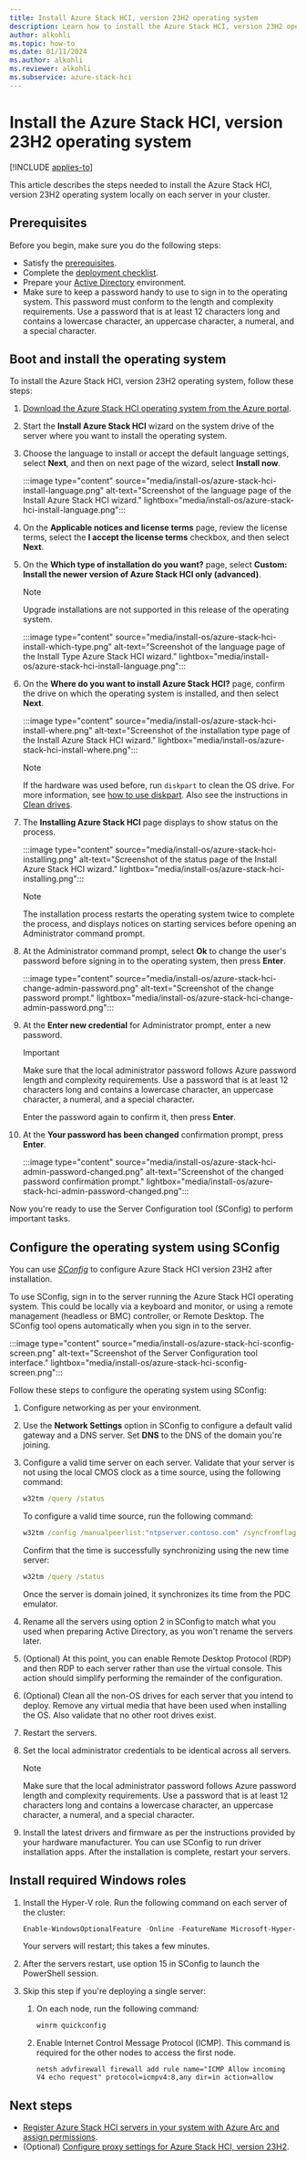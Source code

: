 ```yaml
---
title: Install Azure Stack HCI, version 23H2 operating system
description: Learn how to install the Azure Stack HCI, version 23H2 operating system on each server of your cluster.
author: alkohli
ms.topic: how-to
ms.date: 01/11/2024
ms.author: alkohli
ms.reviewer: alkohli
ms.subservice: azure-stack-hci
---
```


# Install the Azure Stack HCI, version 23H2 operating system

[!INCLUDE [applies-to](../../includes/hci-applies-to-23h2.md)]

This article describes the steps needed to install the Azure Stack HCI, version 23H2 operating system locally on each server in your cluster.

## Prerequisites

Before you begin, make sure you do the following steps:

- Satisfy the [prerequisites](./deployment-prerequisites.md).
- Complete the [deployment checklist](./deployment-checklist.md).
- Prepare your [Active Directory](./deployment-prep-active-directory.md) environment.
- Make sure to keep a password handy to use to sign in to the operating system. This password must conform to the length and complexity requirements. Use a password that is at least 12 characters long and contains a lowercase character, an uppercase character, a numeral, and a special character.

## Boot and install the operating system

To install the Azure Stack HCI, version 23H2 operating system, follow these steps:

1. [Download the Azure Stack HCI operating system from the Azure portal](./download-azure-stack-hci-23h2-software.md).

1. Start the **Install Azure Stack HCI** wizard on the system drive of the server where you want to install the operating system.

1. Choose the language to install or accept the default language settings, select **Next**, and then on next page of the wizard, select **Install now**.

   :::image type="content" source="media/install-os/azure-stack-hci-install-language.png" alt-text="Screenshot of the language page of the Install Azure Stack HCI wizard." lightbox="media/install-os/azure-stack-hci-install-language.png":::

1. On the **Applicable notices and license terms** page, review the license terms, select the **I accept the license terms** checkbox, and then select **Next**.

1. On the **Which type of installation do you want?** page, select **Custom: Install the newer version of Azure Stack HCI only (advanced)**.

    > [!NOTE]
    > Upgrade installations are not supported in this release of the operating system.

   :::image type="content" source="media/install-os/azure-stack-hci-install-which-type.png" alt-text="Screenshot of the language page of the Install Type Azure Stack HCI wizard." lightbox="media/install-os/azure-stack-hci-install-language.png":::

1. On the **Where do you want to install Azure Stack HCI?** page, confirm the drive on which the operating system is installed, and then select **Next**.

   :::image type="content" source="media/install-os/azure-stack-hci-install-where.png" alt-text="Screenshot of the installation type page of the Install Azure Stack HCI wizard." lightbox="media/install-os/azure-stack-hci-install-where.png":::

    > [!NOTE]
    > If the hardware was used before, run `diskpart` to clean the OS drive. For more information, see [how to use diskpart](/windows-server/administration/windows-commands/diskpart). Also see the instructions in [Clean drives](/windows-server/storage/storage-spaces/deploy-storage-spaces-direct#step-31-clean-drives).

1. The **Installing Azure Stack HCI** page displays to show status on the process.

   :::image type="content" source="media/install-os/azure-stack-hci-installing.png" alt-text="Screenshot of the status page of the Install Azure Stack HCI wizard." lightbox="media/install-os/azure-stack-hci-installing.png":::

    > [!NOTE]
    > The installation process restarts the operating system twice to complete the process, and displays notices on starting services before opening an Administrator command prompt.

1. At the Administrator command prompt, select **Ok** to change the user's password before signing in to the operating system, then press **Enter**.

   :::image type="content" source="media/install-os/azure-stack-hci-change-admin-password.png" alt-text="Screenshot of the change password prompt." lightbox="media/install-os/azure-stack-hci-change-admin-password.png":::

1. At the **Enter new credential** for Administrator prompt, enter a new password.

    > [!IMPORTANT]
    > Make sure that the local administrator password follows Azure password length and complexity requirements. Use a password that is at least 12 characters long and contains a lowercase character, an uppercase character, a numeral, and a special character.

    Enter the password again to confirm it, then press **Enter**.

1. At the **Your password has been changed** confirmation prompt, press **Enter**.

   :::image type="content" source="media/install-os/azure-stack-hci-admin-password-changed.png" alt-text="Screenshot of the changed password confirmation prompt." lightbox="media/install-os/azure-stack-hci-admin-password-changed.png":::

Now you're ready to use the Server Configuration tool (SConfig) to perform important tasks.

## Configure the operating system using SConfig

You can use [*SConfig*](https://www.powershellgallery.com/packages/SCONFIG/2.0.1) to configure Azure Stack HCI version 23H2 after installation. 

To use SConfig, sign in to the server running the Azure Stack HCI operating system. This could be locally via a keyboard and monitor, or using a remote management (headless or BMC) controller, or Remote Desktop. The SConfig tool opens automatically when you sign in to the server.

:::image type="content" source="media/install-os/azure-stack-hci-sconfig-screen.png" alt-text="Screenshot of the Server Configuration tool interface." lightbox="media/install-os/azure-stack-hci-sconfig-screen.png":::

Follow these steps to configure the operating system using SConfig:

1. Configure networking as per your environment.

1. Use the **Network Settings** option in SConfig to configure a default valid gateway and a DNS server. Set **DNS** to the DNS of the domain you're joining.

1. Configure a valid time server on each server. Validate that your server is not using the local CMOS clock as a time source, using the following command:

   ```cmd
   w32tm /query /status
   ```

   To configure a valid time source, run the following command:

   ```cmd
   w32tm /config /manualpeerlist:"ntpserver.contoso.com" /syncfromflags:manual /update
   ```

   Confirm that the time is successfully synchronizing using the new time server:

   ```cmd
   w32tm /query /status
   ```

   Once the server is domain joined, it synchronizes its time from the PDC emulator.

1. Rename all the servers using option 2 in SConfig to match what you used when preparing Active Directory, as you won't rename the servers later. <!--Make a note of the network adapter names in the OS so as to ensure that these names match in the *config.json* file that you create later.-->

1. (Optional) At this point, you can enable Remote Desktop Protocol (RDP) and then RDP to each server rather than use the virtual console. This action should simplify performing the remainder of the configuration.

1. (Optional) Clean all the non-OS drives for each server that you intend to deploy. Remove any virtual media that have been used when installing the OS. Also validate that no other root drives exist.

1. Restart the servers.

1. Set the local administrator credentials to be identical across all servers.

    > [!NOTE]
    > Make sure that the local administrator password follows Azure password length and complexity requirements. Use a password that is at least 12 characters long and contains a lowercase character, an uppercase character, a numeral, and a special character.

1. Install the latest drivers and firmware as per the instructions provided by your hardware manufacturer. You can use SConfig to run driver installation apps. After the installation is complete, restart your servers.

## Install required Windows roles

1. Install the Hyper-V role. Run the following command on each server of the cluster:

    ```powershell
    Enable-WindowsOptionalFeature -Online -FeatureName Microsoft-Hyper-V -All
    ```

    Your servers will restart; this takes a few minutes.

1. After the servers restart, use option 15 in SConfig to launch the PowerShell session.

1. Skip this step if you're deploying a single server:

    1. On each node, run the following command:

        ```powershell
        winrm quickconfig
        ```

    1. Enable Internet Control Message Protocol (ICMP). This command is required for the other nodes to access the first node.

        ```azurepowershell
        netsh advfirewall firewall add rule name="ICMP Allow incoming V4 echo request" protocol=icmpv4:8,any dir=in action=allow
        ```

## Next steps

- [Register Azure Stack HCI servers in your system with Azure Arc and assign permissions](./deployment-arc-register-server-permissions.md).
- (Optional) [Configure proxy settings for Azure Stack HCI, version 23H2](../manage/configure-proxy-settings-23h2.md).
